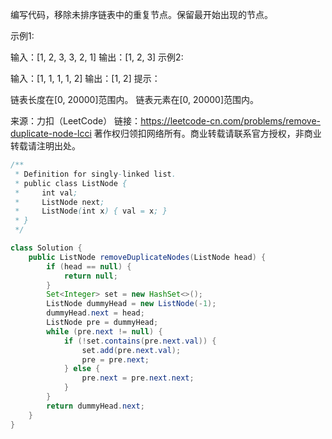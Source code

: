 编写代码，移除未排序链表中的重复节点。保留最开始出现的节点。

示例1:

 输入：[1, 2, 3, 3, 2, 1]
 输出：[1, 2, 3]
示例2:

 输入：[1, 1, 1, 1, 2]
 输出：[1, 2]
提示：

链表长度在[0, 20000]范围内。
链表元素在[0, 20000]范围内。

来源：力扣（LeetCode）
链接：https://leetcode-cn.com/problems/remove-duplicate-node-lcci
著作权归领扣网络所有。商业转载请联系官方授权，非商业转载请注明出处。



```java
/**
 * Definition for singly-linked list.
 * public class ListNode {
 *     int val;
 *     ListNode next;
 *     ListNode(int x) { val = x; }
 * }
 */

class Solution {
    public ListNode removeDuplicateNodes(ListNode head) {
        if (head == null) {
            return null;
        }
        Set<Integer> set = new HashSet<>();
        ListNode dummyHead = new ListNode(-1);
        dummyHead.next = head;
        ListNode pre = dummyHead;
        while (pre.next != null) {
            if (!set.contains(pre.next.val)) {
                set.add(pre.next.val);
                pre = pre.next;
            } else {
                pre.next = pre.next.next;
            }
        }
        return dummyHead.next;
    }
}
```

